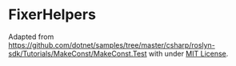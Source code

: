 ﻿# FixerHelpers

Adapted from https://github.com/dotnet/samples/tree/master/csharp/roslyn-sdk/Tutorials/MakeConst/MakeConst.Test with under [MIT License](https://github.com/dotnet/samples/blob/8f481d196712cca8d8204023669e0dd05afc8571/LICENSE-CODE).